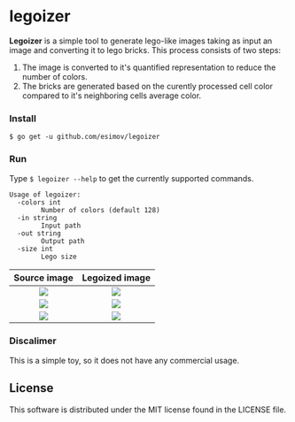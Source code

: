 # legoizer

**Legoizer** is a simple tool to generate lego-like images taking as input an image and converting it to lego bricks. This process consists of two steps: 
1. The image is converted to it's quantified representation to reduce the number of colors. 
2. The bricks are generated based on the curently processed cell color compared to it's neighboring cells average color.

### Install

`$ go get -u github.com/esimov/legoizer`

### Run
Type `$ legoizer --help` to get the currently supported commands.

```
Usage of legoizer:
  -colors int
    	Number of colors (default 128)
  -in string
    	Input path
  -out string
    	Output path
  -size int
    	Lego size     
```

| Source image | Legoized image
|:--:|:--:|
| <img src="https://user-images.githubusercontent.com/883386/27582530-e4095cd8-5b39-11e7-97f4-1a457857c80c.png"> | <img src="https://user-images.githubusercontent.com/883386/27582636-42c42d84-5b3a-11e7-8f60-15ca7cf4f2ce.png"> |
| <img src="https://user-images.githubusercontent.com/883386/27582916-54d7b27e-5b3b-11e7-84b7-5209b878c2ca.jpg" > | <img src="https://user-images.githubusercontent.com/883386/27582932-67795126-5b3b-11e7-82bd-4c4df11d4f5a.png"> |
| <img src="https://user-images.githubusercontent.com/883386/27582571-fea42c9e-5b39-11e7-8357-6ed2a425fdd1.jpg"> | <img src="https://user-images.githubusercontent.com/883386/27582651-4d1cb99a-5b3a-11e7-8bd1-1095d265b373.png"> |  

### Discalimer

This is a simple toy, so it does not have any commercial usage.

## License

This software is distributed under the MIT license found in the LICENSE file.

